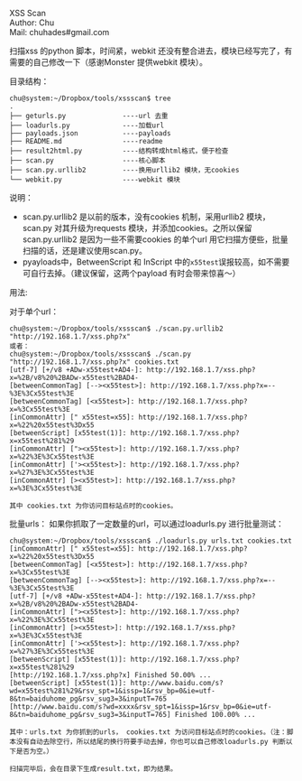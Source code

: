 XSS Scan  
Author: Chu  
Mail: chuhades#gmail.com

扫描xss 的python 脚本，时间紧，webkit 还没有整合进去，模块已经写完了，有需要的自己修改一下（感谢Monster 提供webkit 模块）。

目录结构：
```
chu@system:~/Dropbox/tools/xssscan$ tree
.
├── geturls.py              ----url 去重
├── loadurls.py             ----加载url
├── payloads.json           ----payloads
├── README.md               ----readme
├── result2html.py          ----结构转成html格式，便于检查
├── scan.py                 ----核心脚本
├── scan.py.urllib2         ----换用urllib2 模块，无cookies
└── webkit.py               ----webkit 模块
```

说明：

- scan.py.urllib2 是以前的版本，没有cookies 机制，采用urllib2 模块，scan.py 对其升级为requests 模块，并添加cookies。之所以保留scan.py.urllib2 是因为一些不需要cookies 的单个url 用它扫描方便些，批量扫描的话，还是建议使用scan.py。  
- pyayloads中，BetweenScript 和 InScript 中的```x55test```误报较高，如不需要可自行去掉。（建议保留，这两个payload 有时会带来惊喜～）

用法:
 
对于单个url：
```
chu@system:~/Dropbox/tools/xssscan$ ./scan.py.urllib2 "http://192.168.1.7/xss.php?x"
或者：
chu@system:~/Dropbox/tools/xssscan$ ./scan.py "http://192.168.1.7/xss.php?x" cookies.txt
[utf-7] [+/v8 +ADw-x55test+AD4-]: http://192.168.1.7/xss.php?x=%2B/v8%20%2BADw-x55test%2BAD4-
[betweenCommonTag] [--><x55test>]: http://192.168.1.7/xss.php?x=--%3E%3Cx55test%3E
[betweenCommonTag] [<x55test>]: http://192.168.1.7/xss.php?x=%3Cx55test%3E
[inCommonAttr] [" x55test=x55]: http://192.168.1.7/xss.php?x=%22%20x55test%3Dx55
[betweenScript] [x55test(1)]: http://192.168.1.7/xss.php?x=x55test%281%29
[inCommonAttr] ["><x55test>]: http://192.168.1.7/xss.php?x=%22%3E%3Cx55test%3E
[inCommonAttr] ['><x55test>]: http://192.168.1.7/xss.php?x=%27%3E%3Cx55test%3E
[inCommonAttr] [><x55test>]: http://192.168.1.7/xss.php?x=%3E%3Cx55test%3E

其中 cookies.txt 为你访问目标站点时的cookies。
```
批量urls：
如果你抓取了一定数量的url，可以通过loadurls.py 进行批量测试：
```
chu@system:~/Dropbox/tools/xssscan$ ./loadurls.py urls.txt cookies.txt 
[inCommonAttr] [" x55test=x55]: http://192.168.1.7/xss.php?x=%22%20x55test%3Dx55
[betweenCommonTag] [<x55test>]: http://192.168.1.7/xss.php?x=%3Cx55test%3E
[betweenCommonTag] [--><x55test>]: http://192.168.1.7/xss.php?x=--%3E%3Cx55test%3E
[utf-7] [+/v8 +ADw-x55test+AD4-]: http://192.168.1.7/xss.php?x=%2B/v8%20%2BADw-x55test%2BAD4-
[inCommonAttr] ["><x55test>]: http://192.168.1.7/xss.php?x=%22%3E%3Cx55test%3E
[inCommonAttr] [><x55test>]: http://192.168.1.7/xss.php?x=%3E%3Cx55test%3E
[inCommonAttr] ['><x55test>]: http://192.168.1.7/xss.php?x=%27%3E%3Cx55test%3E
[betweenScript] [x55test(1)]: http://192.168.1.7/xss.php?x=x55test%281%29
[http://192.168.1.7/xss.php?x] Finished 50.00% ...
[betweenScript] [x55test(1)]: http://www.baidu.com/s?wd=x55test%281%29&rsv_spt=1&issp=1&rsv_bp=0&ie=utf-8&tn=baiduhome_pg&rsv_sug3=3&inputT=765
[http://www.baidu.com/s?wd=xxxx&rsv_spt=1&issp=1&rsv_bp=0&ie=utf-8&tn=baiduhome_pg&rsv_sug3=3&inputT=765] Finished 100.00% ...

其中：urls.txt 为你抓到的urls， cookies.txt 为访问目标站点时的cookies。（注：脚本没有自动去除空行，所以结尾的换行符要手动去掉，你也可以自己修改loadurls.py 判断以下是否为空。）

扫描完毕后，会在目录下生成result.txt，即为结果。
```